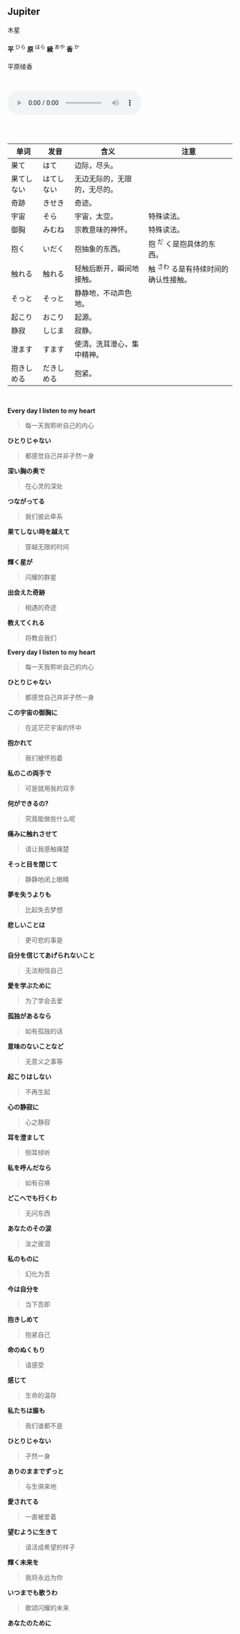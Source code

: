 ## Jupiter

木星

#### 平 <sup style="font-weight:normal;">ひら</sup> 原 <sup style="font-weight:normal;">はら</sup> 綾 <sup style="font-weight:normal;">あや</sup> 香 <sup style="font-weight:normal;">か</sup>

平原绫香

<br>

<audio id="audios" controls="" height="100" width="100%" preload="auto" src="https://link.jscdn.cn/1drv/aHR0cHM6Ly8xZHJ2Lm1zL3UvcyFBbGd2Z3FscVY2Zm5nMUtkc1ZyN3pLR3lJVmZiP2U9QXY2OWZM.mp3"></audio>

<br>

<br>

| 单词       | 发音       | 含义                         | 注意                                            |
| ---------- | ---------- | ---------------------------- | ----------------------------------------------- |
| 果て       | はて       | 边际，尽头。                 |                                                 |
| 果てしない | はてしない | 无边无际的，无限的，无尽的。 |                                                 |
| 奇跡       | きせき     | 奇迹。                       |                                                 |
| 宇宙       | そら       | 宇宙，太空。                 | 特殊读法。                                      |
| 御胸       | みむね     | 宗教意味的神怀。             | 特殊读法。                                      |
| 抱く       | いだく     | 抱抽象的东西。               | 抱 <sup>だ</sup> く是抱具体的东西。             |
| 触れる     | 触れる     | 轻触后断开，瞬间地接触。     | 触 <sup>さわ</sup> る是有持续时间的确认性接触。 |
| そっと     | そっと     | 静静地，不动声色地。         |                                                 |
| 起こり     | おこり     | 起源。                       |                                                 |
| 静寂       | しじま     | 寂静。                       |                                                 |
| 澄ます     | すます     | 使清。洗耳澄心，集中精神。   |                                                 |
| 抱きしめる | だきしめる | 抱紧。                       |                                                 |

<br>

**Every day I listen to my heart**

>每一天我聆听自己的内心

**ひとりじゃない**

>都感觉自己并非孑然一身

**深い胸の奥で**

>在心灵的深处

**つながってる**

>我们彼此牵系

**果てしない時を越えて**

>穿越无限的时间

**輝く星が**

>闪耀的群星

**出会えた奇跡**

>相遇的奇迹

**教えてくれる**

>将教会我们

**Every day I listen to my heart**

>每一天我聆听自己的内心

**ひとりじゃない**

>都感觉自己并非孑然一身

**この宇宙の御胸に**

>在这茫茫宇宙的怀中

**抱かれて**

>我们被怀抱着

**私のこの両手で**

>可是就用我的双手

**何ができるの?**

>究竟能做些什么呢

**痛みに触れさせて**

>请让我感触痛楚

**そっと目を閉じて**

>静静地闭上眼睛

**夢を失うよりも**

>比起失去梦想

**悲しいことは**

>更可悲的事是

**自分を信じてあげられないこと**

>无法相信自己

**愛を学ぶために**

>为了学会去爱

**孤独があるなら**

>如有孤独的话

**意味のないことなど**

>无意义之事等

**起こりはしない**

>不再生起

**心の静寂に**

>心之静寂

**耳を澄まして**

>侧耳倾听

**私を呼んだなら**

>如有召唤

**どこへでも行くわ**

>无问东西

**あなたのその涙**

>汝之彼泪

**私のものに**

>幻化为吾

**今は自分を**

>当下吾即

**抱きしめて**

>抱紧自己

**命のぬくもり**

>请感受

**感じて**

>生命的温存

**私たちは誰も**

>我们谁都不是

**ひとりじゃない**

>孑然一身

**ありのままでずっと**

>与生俱来地

**愛されてる**

>一直被爱着

**望むように生きて**

>请活成希望的样子

**輝く未来を**

>我将永远为你

**いつまでも歌うわ**

>歌颂闪耀的未来

**あなたのために**


